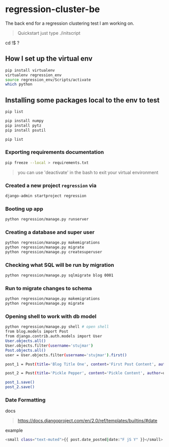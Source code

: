# regression-cluster-be
The back end for a regression clustering test I am working on.

> Quickstart just type ./initscript

cd !$ ? 

## How I set up the virtual env
```bash
pip install virtualenv
virtualenv regression_env
source regression_env/Scripts/activate
which python
```

## Installing some packages local to the env to test
```bash
pip list

pip install numpy
pip install pytz
pip install psutil

pip list
```

### Exporting requirements documentation
```bash
pip freeze --local > requirements.txt
```

> you can use 'deactivate' in the bash to exit your virtual environment

### Created a new project ``regression`` via
```bash
django-admin startproject regression
```

### Booting up app
```bash
python regression/manage.py runserver
```

### Creating a database and super user
```bash
python regression/manage.py makemigrations
python regression/manage.py migrate
python regression/manage.py createsuperuser
```

### Checking what SQL will be run by migration
```bash
python regression/manage.py sqlmigrate blog 0001
```

### Run to migrate changes to schema
```bash
python regression/manage.py makemigrations
python regression/manage.py migrate
```

### Opening shell to work with db model
```bash
python regression/manage.py shell # open shell
from blog.models import Post
from django.contrib.auth.models import User
User.objects.all()
User.objects.filter(username='stujmar')
Post.objects.all()
user = User.objects.filter(username='stujmar').first()

post_1 = Post(title='Blog Title One', content='First Post Content', author=user)

post_2 = Post(title='Pickle Pepper', content='Pickle Content', author=user)

post_1.save()
post_2.save()
```

### Date Formatting

docs 
> https://docs.djangoproject.com/en/2.0/ref/templates/builtins/#date

example
```bash
<small class="text-muted">{{ post.date_posted|date:"F jS Y" }}</small>
```
